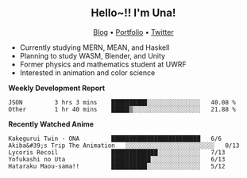 <h2 align="center">
  Hello~!! I'm Una!
</h2>

<p align="center">
  <a href="https://anarchy.website/">Blog</a> &bull;
  <a href="https://una-ada.github.io/">Portfolio</a> &bull;
  <a href="https://twitter.com/xn__z7x">Twitter</a>
</p>

- Currently studying MERN, MEAN, and Haskell
- Planning to study WASM, Blender, and Unity
- Former physics and mathematics student at UWRF
- Interested in animation and color science

**Weekly Development Report**

<!--START_SECTION:waka-->

```text
JSON         3 hrs 3 mins    ██████████░░░░░░░░░░░░░░░   40.08 %
Other        1 hr 40 mins    █████▒░░░░░░░░░░░░░░░░░░░   21.88 %
```

<!--END_SECTION:waka-->

**Recently Watched Anime**

<!-- RECENT-ANIME:START -->

    Kakegurui Twin - ONA         █████████████████████████   6/6
    Akiba&#39;s Trip The Animation   ░░░░░░░░░░░░░░░░░░░░░░░░░   0/13
    Lycoris Recoil               █████████████░░░░░░░░░░░░   7/13
    Yofukashi no Uta             ███████████░░░░░░░░░░░░░░   6/13
    Hataraku Maou-sama!!         ██████████░░░░░░░░░░░░░░░   5/12
<!-- RECENT-ANIME:END -->
